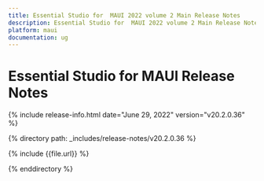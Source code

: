 ```yaml
---
title: Essential Studio for  MAUI 2022 volume 2 Main Release Notes  
description: Essential Studio for  MAUI 2022 volume 2 Main Release Notes 
platform: maui
documentation: ug
---
```


# Essential Studio for  MAUI Release Notes  

{% include release-info.html date="June 29, 2022"  version="v20.2.0.36" %} 

{% directory path: _includes/release-notes/v20.2.0.36 %}

{% include {{file.url}} %}

{% enddirectory %}